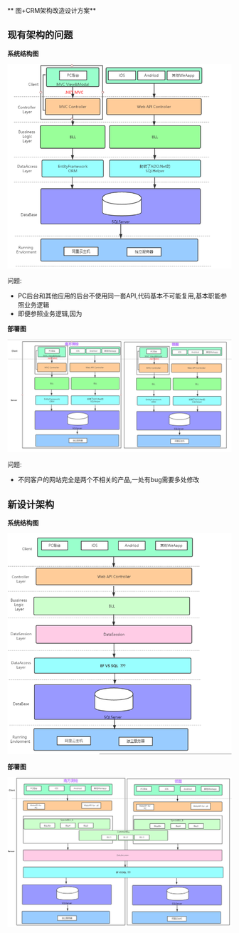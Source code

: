 **	图+CRM架构改造设计方案**

## 现有架构的问题

**系统结构图**

![](https://raw.githubusercontent.com/JayChenFE/pic/master/tuplus/Architecure_old.png)

问题:

- PC后台和其他应用的后台不使用同一套API,代码基本不可能复用,基本职能参照业务逻辑
- 即便参照业务逻辑,因为

**部署图**

![](https://raw.githubusercontent.com/JayChenFE/pic/master/tuplus/deployment_old.png)

问题:

- 不同客户的网站完全是两个不相关的产品,一处有bug需要多处修改

## 新设计架构

**系统结构图**

![](https://raw.githubusercontent.com/JayChenFE/pic/master/tuplus/Architecure_new.png)

**部署图**

![](https://raw.githubusercontent.com/JayChenFE/pic/master/tuplus/deployment_new.png)  